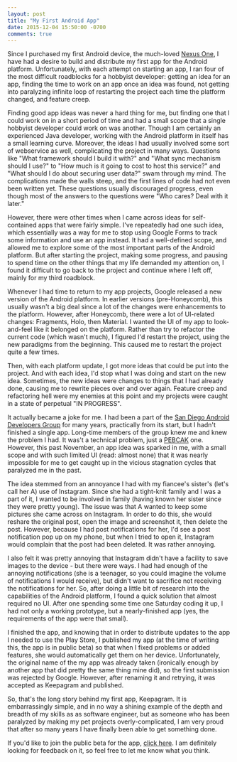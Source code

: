 ```yaml
---
layout: post
title: "My First Android App"
date: 2015-12-04 15:50:00 -0700
comments: true
---
```

Since I purchased my first Android device, the much-loved
[Nexus One](https://en.wikipedia.org/wiki/Nexus_One), I have had a desire to
build and distribute my first app for the Android platform. Unfortunately, with
each attempt on starting an app, I ran four of the most difficult roadblocks
for a hobbyist developer: getting an idea for an app, finding the time to work
on an app once an idea was found, not getting into paralyzing infinite loop
of restarting the project each time the platform changed, and feature creep.

Finding good app ideas was never a hard thing for me, but finding one that I
could work on in a short period of time and had a small scope that a single
hobbyist developer could work on was another. Though I am certainly an
experienced Java developer, working with the Android platform in itself has a
small learning curve. Moreover, the ideas I had usually involved some sort of
webservice as well, complicating the project in many ways. Questions like "What
framework should I build it with?" and "What sync mechanism should I use?" to
"How much is it going to cost to host this service?" and "What should I do about
securing user data?" swam through my mind. The complications made the walls
steep, and the first lines of code had not even been written yet. These
questions usually discouraged progress, even though most of the answers to the
questions were "Who cares? Deal with it later."

However, there were other times when I came across ideas for self-contained apps
that were fairly simple. I've repeatedly had one such idea, which essentially
was a way for me to stop using Google Forms to track some information and use an
app instead. It had a well-defined scope, and allowed me to explore some of the
most important parts of the Android platform. But after starting the project,
making some progress, and pausing to spend time on the other things that my life
demanded my attention on, I found it difficult to go back to the project and
continue where I left off, mainly for my third roadblock.

Whenever I had time to return to my app projects, Google released a new version
of the Android platform. In earlier versions (pre-Honeycomb), this usually
wasn't a big deal since a lot of the changes were enhancements to the platform.
However, after Honeycomb, there were a lot of UI-related changes: Fragments,
Holo, then Material. I wanted the UI of my app to look-and-feel like it belonged
on the platform. Rather than try to refactor the current code (which wasn't
much), I figured I'd restart the project, using the new paradigms from the
beginning. This caused me to restart the project quite a few times.

Then, with each platform update, I got more ideas that could be put into the
project. And with each idea, I'd stop what I was doing and start on the new
idea. Sometimes, the new ideas were changes to things that I had already done,
causing me to rewrite pieces over and over again. Feature creep and refactoring
hell were my enemies at this point and my projects were caught in a state of
perpetual "IN PROGRESS".

It actually became a joke for me. I had been a part of the [San Diego Android
Developers Group](http://www.meetup.com/Android-Developers-Group/) for many
years, practically from its start, but I hadn't finished a single app. Long-time
members of the group knew me and knew the problem I had. It was't a technical
problem, just a [PEBCAK](https://en.wiktionary.org/wiki/PEBCAK) one. However,
this past November, an app idea was sparked in me, with a small scope and with
such limited UI (read: almost none) that it was nearly impossible for me to get
caught up in the vicious stagnation cycles that paralyzed me in the past.

The idea stemmed from an annoyance I had with my fiancee's sister's (let's call
her A) use of Instagram. Since she had a tight-knit family and I was a part of
it, I wanted to be involved in family (having known her sister since they were
pretty young). The issue was that A wanted to keep some pictures she came across
on Instagram. In order to do this, she would reshare the original post, open the
image and screenshot it, then delete the post. However, because I had post
notifications for her, I'd see a post notification pop up on my phone, but when
I tried to open it, Instagram would complain that the post had been deleted. It
was rather annoying.

I also felt it was pretty annoying that Instagram didn't have a facility to save
images to the device - but there were ways. I had had enough of the annoying
notifications (she is a teenager, so you could imagine the volume of
notifications I would receive), but didn't want to sacrifice not receiving the
notifications for her. So, after doing a little bit of research into the
capabilities of the Android platform, I found a quick solution that almost
required no UI. After one spending some time one Saturday coding it up, I had
not only a working prototype, but a nearly-finished app (yes, the requirements
of the app were that small).

I finished the app, and knowing that in order to distribute updates to the app I
needed to use the Play Store, I published my app (at the time of writing this,
the app is in public beta) so that when I fixed problems or added features, she
would automatically get them on her device. Unfortunately, the original name of
the my app was already taken (ironically enough by another app that did pretty
the same thing mine did), so the first submission was rejected by Google.
However, after renaming it and retrying, it was accepted as Keepagram and
published.

So, that's the long story behind my first app, Keepagram. It is embarrassingly
simple, and in no way a shining example of the depth and breadth of my skills as
as software engineer, but as someone who has been paralyzed by making my pet
projects overly-complicated, I am very proud that after so many years I have
finally been able to get something done.

If you'd like to join the public beta for the app, [click
here](https://play.google.com/apps/testing/name.seanpayne.keepagram). I am
definitely looking for feedback on it, so feel free to let me know what you
think.
